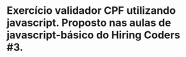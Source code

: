 # Exercício validador CPF utilizando javascript. Proposto nas aulas de javascript-básico do Hiring Coders #3. 

